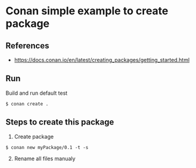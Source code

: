 # Conan simple example to create package

## References
* https://docs.conan.io/en/latest/creating_packages/getting_started.html

## Run
Build and run default test
```shell
$ conan create .
```

## Steps to create this package

1) Create package
```shell
$ conan new myPackage/0.1 -t -s
```
2) Rename all files manualy